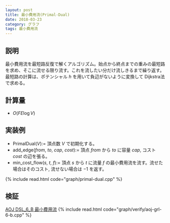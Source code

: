 ```yaml
---
layout: post
title: 最小費用流(Primal-Dual)
date: 2018-03-23
category: グラフ
tags: 最小費用流
---
```


## 説明
最小費用流を最短路反復で解くアルゴリズム。始点から終点までの重みの最短路を求め、そこに流せる限り流す。これを流したい分だけ流しきるまで繰り返す。最短路の計算は、ポテンシャル $h$ を用いて負辺がないように変換して Dijkstra法 で求める。

## 計算量
* $O(FE \log V)$

## 実装例

* PrimalDual($V$):= 頂点数 $V$ で初期化する。
* add_edge($from$, $to$, $cap$, $cost$):= 頂点 $from$ から $to$ に容量 $cap$, コスト $cost$ の辺を張る。
* min_cost_flow($s$, $t$, $f$):= 頂点 $s$ から $t$ に流量 $f$ の最小費用流を流す。流せた場合はそのコスト, 流せない場合は $-1$ を返す。

{% include read.html  code="graph/primal-dual.cpp" %}

## 検証

[AOJ DSL_6_B 最小費用流](http://judge.u-aizu.ac.jp/onlinejudge/description.jsp?id=GRL_6_B&lang=jp)
{% include read.html code="graph/verify/aoj-grl-6-b.cpp" %}
